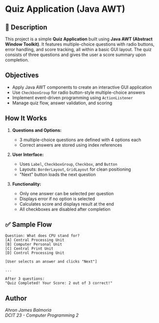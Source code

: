 # Quiz Application (Java AWT)

## 📄 Description
This project is a simple **Quiz Application** built using **Java AWT (Abstract Window Toolkit)**. It features multiple-choice questions with radio buttons, error handling, and score tracking, all within a basic GUI layout. The quiz consists of three questions and gives the user a score summary upon completion.

## Objectives
- Apply Java AWT components to create an interactive GUI application
- Use `CheckboxGroup` for radio button-style multiple-choice answers
- Implement event-driven programming using `ActionListener`
- Manage quiz flow, answer validation, and scoring

## How It Works

1. **Questions and Options:**
   - 3 multiple-choice questions are defined with 4 options each
   - Correct answers are stored using index references

2. **User Interface:**
   - Uses `Label`, `CheckboxGroup`, `Checkbox`, and `Button`
   - Layouts: `BorderLayout`, `GridLayout` for clean positioning
   - "Next" button loads the next question

3. **Functionality:**
   - Only one answer can be selected per question
   - Displays error if no option is selected
   - Calculates score and displays result at the end
   - All checkboxes are disabled after completion

## ✅ Sample Flow

```
Question: What does CPU stand for?
[A] Central Processing Unit
[B] Computer Personal Unit
[C] Central Print Unit
[D] Control Processing Unit

[User selects an answer and clicks "Next"]

...

After 3 questions:
"Quiz Completed! Your Score: 2 out of 3 correct!"
```

## Author
*Ahron James Balmoria*  
*DCIT 23 - Computer Programming 2*
